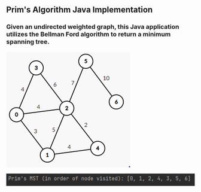 ## Prim's Algorithm Java Implementation
### Given an undirected weighted graph, this Java application utilizes the Bellman Ford algorithm to return a minimum spanning tree.

![My Image](primsGraph.PNG)

![My Image](mstOutput.PNG)